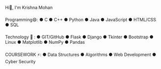 Hi👋, I'm Krishna Mohan
###
Programming😄: ● C ● C++ ● Python ● Java 
                ● JavaScript ● HTML/CSS ● SQL
###
Technology 🤔 : ● GIT/GitHub ● Flask ● Django 
                 ● Tkinter ● Bootstrap ● Linux 
                 ● Matplotlib ● NumPy ● Pandas
###
COURSEWORK ⚡:  ● Data Structures ● Algorithms
                ● Web Development ● Cyber Security 



<!--
**krishna9358/krishna9358** is a ✨ _special_ ✨ repository because its `README.md` (this file) appears on your GitHub profile.

Here are some ideas to get you started:

- 🔭 I’m currently working on ...
- 🌱 I’m currently learning ...
- 👯 I’m looking to collaborate on ...
- 🤔 I’m looking for help with ...
- 💬 Ask me about ...
- 📫 How to reach me: ...
- 😄 Pronouns: ...
- ⚡ Fun fact: ...
-->
